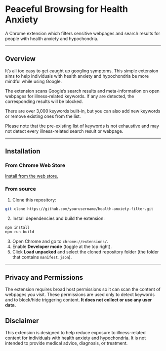 # Peaceful Browsing for Health Anxiety
A Chrome extension which filters sensitive webpages and search results for people with health anxiety and hypochondria.

---

## Overview
It’s all too easy to get caught up googling symptoms. This simple extension aims to help individuals with health anxiety and hypochondria be more mindful while using Google.

The extension scans Google’s search results and meta-information on open webpages for illness-related keywords. If any are detected, the corresponding results will be blocked. 

There are over 3,000 keywords built-in, but you can also add new keywords or remove existing ones from the list.

Please note that the pre-existing list of keywords is not exhaustive and may not detect every illness-related search result or webpage.

---

## Installation

### From Chrome Web Store
[Install from the web store.](https://chromewebstore.google.com/detail/peaceful-browsing-for-hea/jjkmdldnaipgenmhldkdepaakieincfe?hl=en&authuser=0)

### From source
1. Clone this repository:

```bash
git clone https://github.com/yourusername/health-anxiety-filter.git
```

2. Install dependencies and build the extension:

```bash
npm install
npm run build
```

3. Open Chrome and go to `chrome://extensions/`.
4. Enable **Developer mode** (toggle at the top right).
5. Click **Load unpacked** and select the cloned repository folder (the folder that contains `manifest.json`).

---

## Privacy and Permissions
The extension requires broad host permissions so it can scan the content of webpages you visit. These permissions are used only to detect keywords and to block/hide triggering content. **It does not collect or use any user data.**

## Disclaimer
This extension is designed to help reduce exposure to illness-related content for individuals with health anxiety and hypochondria. It is not intended to provide medical advice, diagnosis, or treatment.